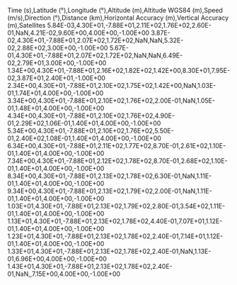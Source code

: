 Time (s),Latitude (°),Longitude (°),Altitude (m),Altitude WGS84 (m),Speed (m/s),Direction (°),Distance (km),Horizontal Accuracy (m),Vertical Accuracy (m),Satellites
5.84E-03,4.30E+01,-7.88E+01,2.11E+02,1.76E+02,2.60E-01,NaN,4.21E-02,9.60E+00,4.00E+00,-1.00E+00
3.87E-02,4.30E+01,-7.88E+01,2.07E+02,1.72E+02,NaN,NaN,5.32E-02,2.88E+02,3.00E+00,-1.00E+00
5.67E-01,4.30E+01,-7.88E+01,2.07E+02,1.72E+02,NaN,NaN,6.49E-02,2.79E+01,3.00E+00,-1.00E+00
1.34E+00,4.30E+01,-7.88E+01,2.16E+02,1.82E+02,1.42E+00,8.30E+01,7.95E-02,3.87E+01,2.40E+01,-1.00E+00
2.34E+00,4.30E+01,-7.88E+01,2.10E+02,1.75E+02,1.42E+00,NaN,1.03E-01,1.74E+01,4.00E+00,-1.00E+00
3.34E+00,4.30E+01,-7.88E+01,2.10E+02,1.76E+02,2.00E-01,NaN,1.05E-01,1.48E+01,4.00E+00,-1.00E+00
4.34E+00,4.30E+01,-7.88E+01,2.10E+02,1.76E+02,4.90E-01,2.29E+02,1.06E-01,1.40E+01,4.00E+00,-1.00E+00
5.34E+00,4.30E+01,-7.88E+01,2.10E+02,1.76E+02,5.50E-01,2.40E+02,1.08E-01,1.40E+01,4.00E+00,-1.00E+00
6.34E+00,4.30E+01,-7.88E+01,2.11E+02,1.77E+02,8.70E-01,2.61E+02,1.10E-01,1.40E+01,4.00E+00,-1.00E+00
7.34E+00,4.30E+01,-7.88E+01,2.12E+02,1.78E+02,8.70E-01,2.68E+02,1.10E-01,1.40E+01,4.00E+00,-1.00E+00
8.34E+00,4.30E+01,-7.88E+01,2.13E+02,1.78E+02,6.30E-01,NaN,1.11E-01,1.40E+01,4.00E+00,-1.00E+00
9.34E+00,4.30E+01,-7.88E+01,2.13E+02,1.79E+02,2.00E-01,NaN,1.11E-01,1.40E+01,4.00E+00,-1.00E+00
1.03E+01,4.30E+01,-7.88E+01,2.13E+02,1.79E+02,2.80E-01,3.54E+02,1.11E-01,1.40E+01,4.00E+00,-1.00E+00
1.13E+01,4.30E+01,-7.88E+01,2.13E+02,1.78E+02,4.40E-01,7.07E+01,1.12E-01,1.40E+01,4.00E+00,-1.00E+00
1.23E+01,4.30E+01,-7.88E+01,2.13E+02,1.78E+02,2.40E-01,7.14E+01,1.12E-01,1.40E+01,4.00E+00,-1.00E+00
1.33E+01,4.30E+01,-7.88E+01,2.13E+02,1.78E+02,2.40E-01,NaN,1.13E-01,6.96E+00,4.00E+00,-1.00E+00
1.43E+01,4.30E+01,-7.88E+01,2.13E+02,1.78E+02,2.40E-01,NaN,,7.15E+00,4.00E+00,-1.00E+00
